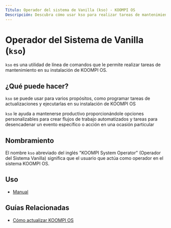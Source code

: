 ```yaml
---
Título: Operador del sistema de Vanilla (kso) - KOOMPI OS
Descripción: Descubra cómo usar kso para realizar tareas de mantenimiento en KOOMPI OS.
---
```


# Operador del Sistema de Vanilla (`kso`)

`kso` es una utilidad de línea de comandos que le permite realizar tareas de mantenimiento en su
instalación de KOOMPI OS.

## ¿Qué puede hacer?

`kso` se puede usar para varios propósitos, como programar tareas de actualizaciones y ejecutarlas en su instalación de KOOMPI OS 

`kso` le ayuda a mantenerse productivo proporcionándole opciones personalizables para crear flujos de trabajo automatizados y tareas para desencadenar un evento específico o acción en una ocasión particular

## Nombramiento

El nombre `kso` abreviado del inglés "KOOMPI System Operator" (Operador del Sistema Vanilla) significa que el usuario que actúa como operador en el sistema KOOMPI OS.

## Uso

- [Manual](/docs/kso/manpage)

## Guías Relacionadas

- [Cómo actualizar KOOMPI OS](https://handbook.koompios.org/2022/12/10/updates.html)
